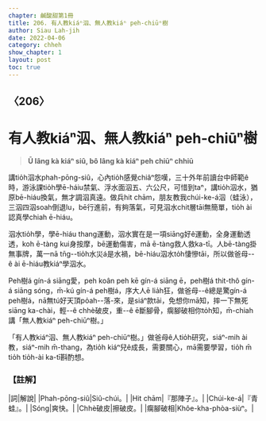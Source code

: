 ```yaml
---
chapter: 鹹酸甜第1冊
title: 206. 有人教kiáⁿ泅、無人教kiáⁿ peh-chiūⁿ樹
author: Siau Lah-jih
date: 2022-04-06
category: chheh
show_chapter: 1
layout: post
toc: true
---
```

  
## 〈206〉
# 有人教kiáⁿ泅、無人教kiáⁿ peh-chiūⁿ樹
>**Ū lâng kà kiáⁿ siû, bô lâng kà kiáⁿ peh chiūⁿ chhiū**

講tio̍h泅水phah-pōng-siû，心內tio̍h感覺chiâⁿ怨嘆，三十外年前讀台中師範ê時，游泳課tio̍h學ē-háiu禁氣、浮水面泅五、六公尺，可惜到taⁿ，講tio̍h泅水，猶原bē-hiáu換氣，無才調泅真遠。做兵hit chām，朋友教我chúi-ke-á泅（蛙泳），三泅四泅soah倒退lu，bē行進前，有夠落氣，可見泅水chit層tāi無簡單，tio̍h ài認真學chiah ē-hiáu。

泅水tio̍h學，學ē-hiáu thang運動，泅水實在是一項siāng好ê運動，全身運動透透，koh ē-tàng kui身按摩，bē運動傷害，mā ē-tàng救人救ka-tī。人bē-tàng掛無事牌，萬一nā tn̄g--tio̍h水災á是水禍，bē-hiáu泅水to̍h悽慘tāi，所以做爸母--ê ài ē-hiáu教kiáⁿ學泅水。

Peh樹á gín-á siāng愛，peh koân peh kē gín-á siāng ē，peh樹á thit-thô gín-á siāng sóng，m̄-kú gín-á peh樹á，序大人ē lia̍h狂，做爸母--ê總是驚gín-á peh樹á，nā無tú好天頂po̍ah--落-來，是siáⁿ款tāi，免想你mā知，摔一下無死siāng ka-chài，輕--ê chhè破皮，重--ê ē斷腳骨，瘸腳破相你to̍h知，m̄-chiah講「無人教kiáⁿ peh-chiūⁿ樹。」

「有人教kiáⁿ泅、無人教kiáⁿ peh-chiūⁿ樹。」做爸母ê人tio̍h研究，siáⁿ-mih ài教，siáⁿ-mih m̄-thang，為tio̍h kiáⁿ兒ê成長，需要關心，mā需要學習，tio̍h m̄ tio̍h tio̍h-ài ka-tī斟酌想。


### 【註解】

|詞|解說|
|Phah-pōng-siû|Siû-chúi。|
|Hit chām|『那陣子』。|
|Chúi-ke-á|『青蛙』。|
|Sóng|爽快。|
|Chhè破皮|擦破皮。|
|瘸腳破相|Khôe-kha-phòa-siùⁿ。|

